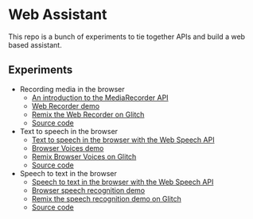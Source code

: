 # Web Assistant

This repo is a bunch of experiments to tie together APIs and build a web based assistant.

## Experiments

* Recording media in the browser
  * [An introduction to the MediaRecorder API](https://www.twilio.com/blog/mediastream-recording-api)
  * [Web Recorder demo](https://web-recorder.glitch.me/)
  * [Remix the Web Recorder on Glitch](https://glitch.com/~web-recorder)
  * [Source code](./media-recorder)
* Text to speech in the browser
  * [Text to speech in the browser with the Web Speech API](https://www.twilio.com/blog/speech-to-text-browser-web-speech-api)
  * [Browser Voices demo](https://browser-voices.glitch.me/)
  * [Remix Browser Voices on Glitch](https://glitch.com/~browser-voices)
  * [Source code](./speech-synthesis)
* Speech to text in the browser
  * [Speech to text in the browser with the Web Speech API](https://www.twilio.com/blog/speech-recognition-browser-web-speech-api)
  * [Browser speech recognition demo](https://browser-recognition.glitch.me/)
  * [Remix the speech recognition demo on Glitch](https://glitch.com/~browser-recognition)
  * [Source code](./speech-recognition)

